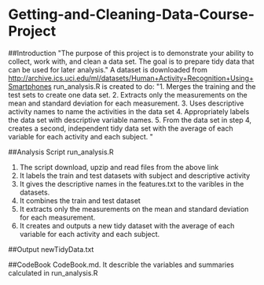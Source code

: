 # Getting-and-Cleaning-Data-Course-Project

##Introduction
"The purpose of this project is to demonstrate your ability to collect, work with, and clean a data set. The goal is to prepare tidy data that can be used for later analysis." A dataset is downloaded from http://archive.ics.uci.edu/ml/datasets/Human+Activity+Recognition+Using+Smartphones
run_analysis.R is created to do:
"1. Merges the training and the test sets to create one data set.
2. Extracts only the measurements on the mean and standard deviation for each measurement.
3. Uses descriptive activity names to name the activities in the data set
4. Appropriately labels the data set with descriptive variable names.
5. From the data set in step 4, creates a second, independent tidy data set with the average of each variable for each activity and each subject. "

##Analysis Script
run_analysis.R
1. The script download, upzip and read files from the above link
2. It labels the train and test datasets with subject and descriptive activity
3. It gives the descriptive names in the features.txt to the varibles in the datasets.
3. It combines the train and test dataset
4. It extracts only the measurements on the mean and standard deviation for each measurement.
5. It creates and outputs a new tidy dataset with the average of each variable for each activity and each subject.

##Output
newTidyData.txt

##CodeBook
CodeBook.md.  It describle the variables and summaries calculated in run_analysis.R

